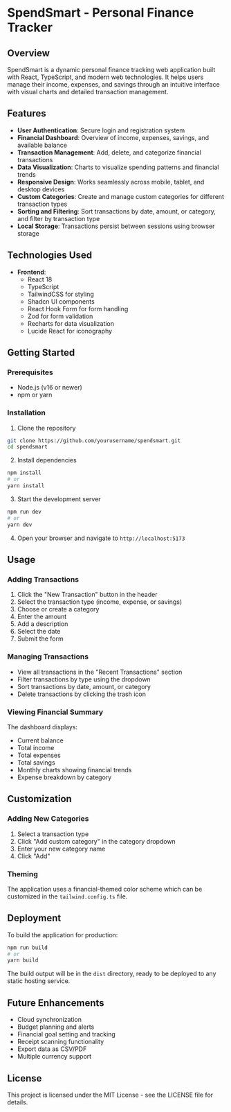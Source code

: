 
# SpendSmart - Personal Finance Tracker

## Overview

SpendSmart is a dynamic personal finance tracking web application built with React, TypeScript, and modern web technologies. It helps users manage their income, expenses, and savings through an intuitive interface with visual charts and detailed transaction management.

## Features

- **User Authentication**: Secure login and registration system
- **Financial Dashboard**: Overview of income, expenses, savings, and available balance
- **Transaction Management**: Add, delete, and categorize financial transactions
- **Data Visualization**: Charts to visualize spending patterns and financial trends
- **Responsive Design**: Works seamlessly across mobile, tablet, and desktop devices
- **Custom Categories**: Create and manage custom categories for different transaction types
- **Sorting and Filtering**: Sort transactions by date, amount, or category, and filter by transaction type
- **Local Storage**: Transactions persist between sessions using browser storage

## Technologies Used

- **Frontend**:
  - React 18
  - TypeScript
  - TailwindCSS for styling
  - Shadcn UI components
  - React Hook Form for form handling
  - Zod for form validation
  - Recharts for data visualization
  - Lucide React for iconography

## Getting Started

### Prerequisites

- Node.js (v16 or newer)
- npm or yarn

### Installation

1. Clone the repository
```sh
git clone https://github.com/yourusername/spendsmart.git
cd spendsmart
```

2. Install dependencies
```sh
npm install
# or
yarn install
```

3. Start the development server
```sh
npm run dev
# or
yarn dev
```

4. Open your browser and navigate to `http://localhost:5173`

## Usage

### Adding Transactions

1. Click the "New Transaction" button in the header
2. Select the transaction type (income, expense, or savings)
3. Choose or create a category
4. Enter the amount
5. Add a description
6. Select the date
7. Submit the form

### Managing Transactions

- View all transactions in the "Recent Transactions" section
- Filter transactions by type using the dropdown
- Sort transactions by date, amount, or category
- Delete transactions by clicking the trash icon

### Viewing Financial Summary

The dashboard displays:
- Current balance
- Total income
- Total expenses
- Total savings
- Monthly charts showing financial trends
- Expense breakdown by category

## Customization

### Adding New Categories

1. Select a transaction type
2. Click "Add custom category" in the category dropdown
3. Enter your new category name
4. Click "Add"

### Theming

The application uses a financial-themed color scheme which can be customized in the `tailwind.config.ts` file.

## Deployment

To build the application for production:

```sh
npm run build
# or
yarn build
```

The build output will be in the `dist` directory, ready to be deployed to any static hosting service.

## Future Enhancements

- Cloud synchronization
- Budget planning and alerts
- Financial goal setting and tracking
- Receipt scanning functionality
- Export data as CSV/PDF
- Multiple currency support

## License

This project is licensed under the MIT License - see the LICENSE file for details.
